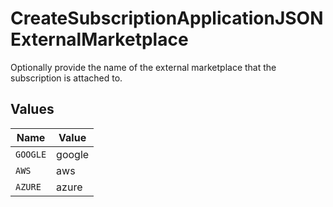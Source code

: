 # CreateSubscriptionApplicationJSONExternalMarketplace

Optionally provide the name of the external marketplace that the subscription is attached to.


## Values

| Name     | Value    |
| -------- | -------- |
| `GOOGLE` | google   |
| `AWS`    | aws      |
| `AZURE`  | azure    |